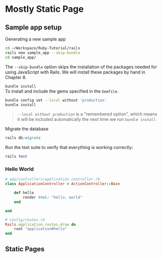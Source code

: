 # Mostly Static Page
## Sample app setup
Generating a new sample app
```bash
cd ~/Workspace/Ruby-Tutorial/rails
rails new sample_app --skip-bundle
cd sample_app/
```
The `--skip-bundle` option skips the installation of the packages needed for 
using JavaScript with Rails. We will install these packages by hand in Chapter 8.

`bundle install`\
To install and include the gems specified in the `Gemfile`.
```bash
bundle config set --local without 'production'
bundle install
```
> `--local without production` is a "remembered option", which means it will be
> included automatically the next time we run `bundle install`

Migrate the database
```rb
rails db:migrate
```

Run the test suite to verify that everything is working correctly:
```rb
rails test
```

### Hello World
```rb
# app/controllers/application_controller.rb
class ApplicationController < ActionController::Base

    def hello
        render html: "hello, world"
    end

end

# config/routes.rb
Rails.application.routes.draw do
    root "application#hello"
end
```

## Static Pages